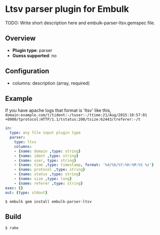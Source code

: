 # Ltsv parser plugin for Embulk

TODO: Write short description here and embulk-parser-ltsv.gemspec file.

## Overview

* **Plugin type**: parser
* **Guess supported**: no

## Configuration

- columns: description (array, required)

## Example
If you have apache logs that format is 'ltsv' like this,
```domain:example.com/t/tident:-/tuser:-/ttime:21/Aug/2015:10:57:01 +0900/tprotocol:HTTP/1.1/tstatus:200/tsize:62443/treferer:-/t```

```yaml
in:
  type: any file input plugin type
  parser:
    type: ltsv
    columns:
    - {name: domain ,type: string}
    - {name: ident ,type: string}
    - {name: user, type: string}
    - {name: time ,type: timestamp, format: '%d/%b/%Y:%H:%M:%S %z'}
    - {name: protocol ,type: string}
    - {name: status ,type: string}
    - {name: size ,type: long}
    - {name: referer ,type: string}
exec: {}
out: {type: stdout}
```


```
$ embulk gem install embulk-parser-ltsv
```

## Build

```
$ rake
```
